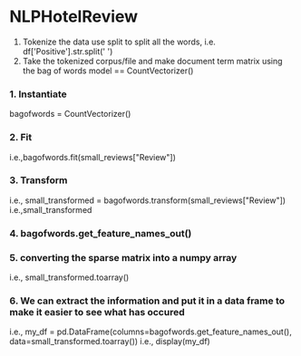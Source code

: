 # NLPHotelReview

1. Tokenize the data
use split to split all the words, i.e. df['Positive'].str.split(' ')
2. Take the tokenized corpus/file and make document term matrix using the bag of words model  == CountVectorizer()

### 1. Instantiate 
bagofwords = CountVectorizer()

### 2. Fit 
i.e.,bagofwords.fit(small_reviews["Review"])

### 3. Transform
i.e., small_transformed = bagofwords.transform(small_reviews["Review"])
 i.e.,small_transformed

### 4. bagofwords.get_feature_names_out()


### 5. converting the sparse matrix into a numpy array
i.e., small_transformed.toarray()

### 6.  We can extract the information and put it in a data frame to make it easier to see what has occured
i.e., my_df = pd.DataFrame(columns=bagofwords.get_feature_names_out(), data=small_transformed.toarray())
 i.e., display(my_df)
